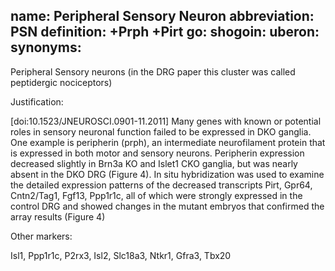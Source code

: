 name: Peripheral Sensory Neuron
abbreviation: PSN
definition: +Prph +Pirt
go:
shogoin: 
uberon:
synonyms:
---

Peripheral Sensory neurons (in the DRG paper this cluster was called peptidergic nociceptors)

Justification:

[doi:10.1523/JNEUROSCI.0901-11.2011] Many genes with known or potential roles in sensory neuronal function failed to be expressed in DKO ganglia. One example is peripherin (prph), an intermediate neurofilament protein that is expressed in both motor and sensory neurons. Peripherin expression decreased slightly in Brn3a KO and Islet1 CKO ganglia, but was nearly absent in the DKO DRG (Figure 4). In situ hybridization was used to examine the detailed expression patterns of the decreased transcripts Pirt, Gpr64, Cntn2/Tag1, Fgf13, Ppp1r1c, all of which were strongly expressed in the control DRG and showed changes in the mutant embryos that confirmed the array results (Figure 4)

Other markers:

Isl1, Ppp1r1c, P2rx3, Isl2, Slc18a3, Ntkr1, Gfra3, Tbx20